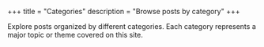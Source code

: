 +++
title = "Categories"
description = "Browse posts by category"
+++

Explore posts organized by different categories. Each category represents a major topic or theme covered on this site.
